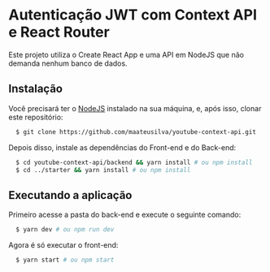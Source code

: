# Autenticação JWT com Context API e React Router

Este projeto utiliza o Create React App e uma API em NodeJS que não demanda nenhum banco de dados.

## Instalação

Você precisará ter o [NodeJS](https://nodejs.org) instalado na sua máquina, e, após isso, clonar este repositório:

```sh
  $ git clone https://github.com/maateusilva/youtube-context-api.git
```

Depois disso, instale as dependências do Front-end e do Back-end:
```sh
  $ cd youtube-context-api/backend && yarn install # ou npm install
  $ cd ../starter && yarn install # ou npm install
```
## Executando a aplicação

Primeiro acesse a pasta do back-end e execute o seguinte comando:
```sh
  $ yarn dev # ou npm run dev
```

Agora é só executar o front-end:
```sh
  $ yarn start # ou npm start
```
